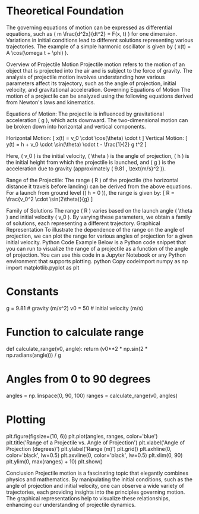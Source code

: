 # Theoretical Foundation

The governing equations of motion can be expressed as differential equations, such as \( m \frac{d^2x}{dt^2} = F(x, t) \) for one dimension. Variations in initial conditions lead to different solutions representing various trajectories. The example of a simple harmonic oscillator is given by \( x(t) = A \cos(\omega t + \phi) \).

Overview of Projectile Motion
Projectile motion refers to the motion of an object that is projected into the air and is subject to the force of gravity. The analysis of projectile motion involves understanding how various parameters affect its trajectory, such as the angle of projection, initial velocity, and gravitational acceleration.
Governing Equations of Motion
The motion of a projectile can be analyzed using the following equations derived from Newton's laws and kinematics.

Equations of Motion:
The projectile is influenced by gravitational acceleration ( g ), which acts downward. The two-dimensional motion can be broken down into horizontal and vertical components.

Horizontal Motion:
[
x(t) = v_0 \cdot \cos(\theta) \cdot t
]
Vertical Motion:
[
y(t) = h + v_0 \cdot \sin(\theta) \cdot t - \frac{1}{2} g t^2
]

Here, ( v_0 ) is the initial velocity, ( \theta ) is the angle of projection, ( h ) is the initial height from which the projectile is launched, and ( g ) is the acceleration due to gravity (approximately ( 9.81 , \text{m/s}^2 )).

Range of the Projectile:
The range ( R ) of the projectile (the horizontal distance it travels before landing) can be derived from the above equations. For a launch from ground level (( h = 0 )), the range is given by:
[
R = \frac{v_0^2 \cdot \sin(2\theta)}{g}
]


Family of Solutions
The range ( R ) varies based on the launch angle ( \theta ) and initial velocity ( v_0 ). By varying these parameters, we obtain a family of solutions, each representing a different trajectory.
Graphical Representation
To illustrate the dependence of the range on the angle of projection, we can plot the range for various angles of projection for a given initial velocity.
Python Code Example
Below is a Python code snippet that you can run to visualize the range of a projectile as a function of the angle of projection. You can use this code in a Jupyter Notebook or any Python environment that supports plotting.
python  Copy codeimport numpy as np
import matplotlib.pyplot as plt

# Constants
g = 9.81  # gravity (m/s^2)
v0 = 50   # initial velocity (m/s)

# Function to calculate range
def calculate_range(v0, angle):
    return (v0**2 * np.sin(2 * np.radians(angle))) / g

# Angles from 0 to 90 degrees
angles = np.linspace(0, 90, 100)
ranges = calculate_range(v0, angles)

# Plotting
plt.figure(figsize=(10, 6))
plt.plot(angles, ranges, color='blue')
plt.title('Range of a Projectile vs. Angle of Projection')
plt.xlabel('Angle of Projection (degrees)')
plt.ylabel('Range (m)')
plt.grid()
plt.axhline(0, color='black', lw=0.5)
plt.axvline(0, color='black', lw=0.5)
plt.xlim(0, 90)
plt.ylim(0, max(ranges) + 10)
plt.show()

Conclusion
Projectile motion is a fascinating topic that elegantly combines physics and mathematics. By manipulating the initial conditions, such as the angle of projection and initial velocity, one can observe a wide variety of trajectories, each providing insights into the principles governing motion. The graphical representations help to visualize these relationships, enhancing our understanding of projectile dynamics.
